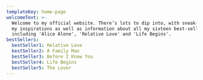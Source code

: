 ```yaml
---
templateKey: home-page
welcomeText: >-
  Welcome to my official website. There’s lots to dip into, with sneak-peeks at
  my inspirations as well as information about all my sixteen best-sellers,
  including 'Alice Alone', 'Relative Love' and 'Life Begins'.
bestSellers:
  bestSeller1: Relative Love
  bestSeller2: A Family Man
  bestSeller3: Before I Knew You
  bestSeller4: Life Begins
  bestSeller5: The Lover
---
```

